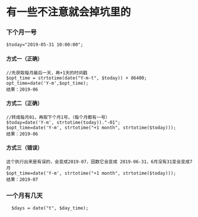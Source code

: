 # 有一些不注意就会掉坑里的

### 下个月一号
    $today="2019-05-31 10:00:00";
#### 方式一（正确）
    //先获取每月最后一天，再+1天的时间戳
    $opt_time = strtotime(date("Y-m-t", $today)) + 86400;
    opt_time=date('Y-m',$opt_time);
    结果：2019-06
#### 方式二（正确）
    //转成每月01，再取下个月1号，（每个月都有一号）
    $today=date('Y-m', strtotime(today))."-01";
    $opt_time=date('Y-m', strtotime("+1 month", strtotime($today))); 
    结果：2019-06
#### 方式三（错误）
    这个执行出来是有误的，会变成2019-07，因数它会变成 2019-06-31，6月没有31变会变成7月
    $opt_time=date('Y-m', strtotime("+1 month", strtotime($today))); 
    结果：2019-07
### 一个月有几天
      $days = date("t", $day_time); 
 
 
 
